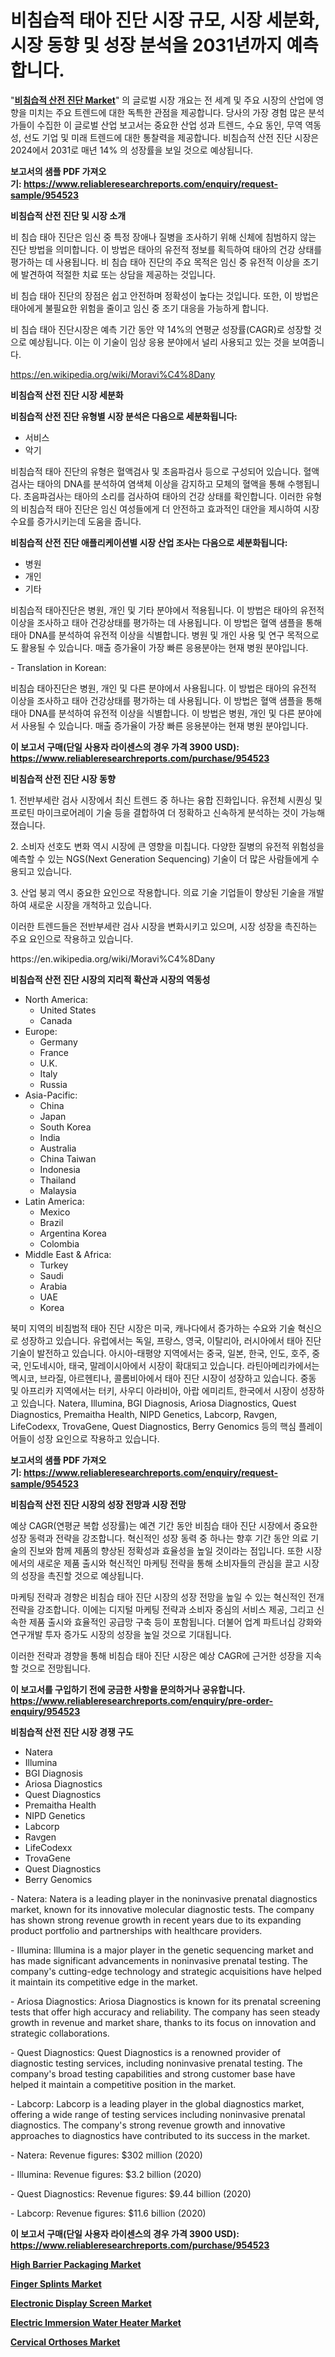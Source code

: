 <p><h1>비침습적 태아 진단 시장 규모, 시장 세분화, 시장 동향 및 성장 분석을 2031년까지 예측합니다.</h1></p><p>"<strong><a href="https://www.reliableresearchreports.com/noninvasive-prenatal-diagnostics-r954523">비침습적 산전 진단 Market</a></strong>" 의 글로벌 시장 개요는 전 세계 및 주요 시장의 산업에 영향을 미치는 주요 트렌드에 대한 독특한 관점을 제공합니다. 당사의 가장 경험 많은 분석가들이 수집한 이 글로벌 산업 보고서는 중요한 산업 성과 트렌드, 수요 동인, 무역 역동성, 선도 기업 및 미래 트렌드에 대한 통찰력을 제공합니다. 비침습적 산전 진단 시장은 2024에서 2031로 매년 14% 의 성장률을 보일 것으로 예상됩니다.</p>
<p><strong>보고서의 샘플 PDF 가져오기:&nbsp;<a href="https://www.reliableresearchreports.com/enquiry/request-sample/954523">https://www.reliableresearchreports.com/enquiry/request-sample/954523</a></strong></p>
<p><strong>비침습적 산전 진단 및 시장 소개</strong></p>
<p><p>비 침습 태아 진단은 임신 중 특정 장애나 질병을 조사하기 위해 신체에 침범하지 않는 진단 방법을 의미합니다. 이 방법은 태아의 유전적 정보를 획득하여 태아의 건강 상태를 평가하는 데 사용됩니다. 비 침습 태아 진단의 주요 목적은 임신 중 유전적 이상을 조기에 발견하여 적절한 치료 또는 상담을 제공하는 것입니다.</p><p>비 침습 태아 진단의 장점은 쉽고 안전하며 정확성이 높다는 것입니다. 또한, 이 방법은 태아에게 불필요한 위험을 줄이고 임신 중 조기 대응을 가능하게 합니다.</p><p>비 침습 태아 진단시장은 예측 기간 동안 약 14%의 연평균 성장률(CAGR)로 성장할 것으로 예상됩니다. 이는 이 기술이 임상 응용 분야에서 널리 사용되고 있는 것을 보여줍니다.</p></p>
<p><a href="https://en.wikipedia.org/wiki/Moravi%C4%8Dany">https://en.wikipedia.org/wiki/Moravi%C4%8Dany</a></p>
<p><strong>비침습적 산전 진단 시장 세분화</strong></p>
<p><strong>비침습적 산전 진단 유형별 시장 분석은 다음으로 세분화됩니다:</strong></p>
<p><ul><li>서비스</li><li>악기</li></ul></p>
<p><p>비침습적 태아 진단의 유형은 혈액검사 및 초음파검사 등으로 구성되어 있습니다. 혈액검사는 태아의 DNA를 분석하여 염색체 이상을 감지하고 모체의 혈액을 통해 수행됩니다. 초음파검사는 태아의 소리를 검사하여 태아의 건강 상태를 확인합니다. 이러한 유형의 비침습적 태아 진단은 임신 여성들에게 더 안전하고 효과적인 대안을 제시하여 시장 수요를 증가시키는데 도움을 줍니다.</p></p>
<p><strong>비침습적 산전 진단 애플리케이션별 시장 산업 조사는 다음으로 세분화됩니다:</strong></p>
<p><ul><li>병원</li><li>개인</li><li>기타</li></ul></p>
<p><p>비침습적 태아진단은 병원, 개인 및 기타 분야에서 적용됩니다. 이 방법은 태아의 유전적 이상을 조사하고 태아 건강상태를 평가하는 데 사용됩니다. 이 방법은 혈액 샘플을 통해 태아 DNA를 분석하여 유전적 이상을 식별합니다. 병원 및 개인 사용 및 연구 목적으로도 활용될 수 있습니다. 매출 증가율이 가장 빠른 응용분야는 현재 병원 분야입니다.</p><p>- Translation in Korean:</p><p>비침습 태아진단은 병원, 개인 및 다른 분야에서 사용됩니다. 이 방법은 태아의 유전적 이상을 조사하고 태아 건강상태를 평가하는 데 사용됩니다. 이 방법은 혈액 샘플을 통해 태아 DNA를 분석하여 유전적 이상을 식별합니다. 이 방법은 병원, 개인 및 다른 분야에서 사용될 수 있습니다. 매출 증가율이 가장 빠른 응용분야는 현재 병원 분야입니다.</p></p>
<p><strong>이 보고서 구매(단일 사용자 라이센스의 경우 가격 3900 USD): <a href="https://www.reliableresearchreports.com/purchase/954523">https://www.reliableresearchreports.com/purchase/954523</a></strong></p>
<p><strong>비침습적 산전 진단 시장 동향</strong></p>
<p><p>1. 전반부세란 검사 시장에서 최신 트렌드 중 하나는 융합 진화입니다. 유전체 시퀀싱 및 프로틴 마이크로어레이 기술 등을 결합하여 더 정확하고 신속하게 분석하는 것이 가능해졌습니다.</p><p>2. 소비자 선호도 변화 역시 시장에 큰 영향을 미칩니다. 다양한 질병의 유전적 위험성을 예측할 수 있는 NGS(Next Generation Sequencing) 기술이 더 많은 사람들에게 수용되고 있습니다.</p><p>3. 산업 붕괴 역시 중요한 요인으로 작용합니다. 의료 기술 기업들이 향상된 기술을 개발하여 새로운 시장을 개척하고 있습니다.</p><p>이러한 트렌드들은 전반부세란 검사 시장을 변화시키고 있으며, 시장 성장을 촉진하는 주요 요인으로 작용하고 있습니다.</p></p>
<p>https://en.wikipedia.org/wiki/Moravi%C4%8Dany</p>
<p><strong>비침습적 산전 진단 시장의 지리적 확산과 시장의 역동성</strong></p>
<p><ul>
    <li>
        North America:
        <ul>
            <li>United States</li>
            <li>Canada</li>
        </ul>
    </li>
    <li>
        Europe:
        <ul>
            <li>Germany</li>
            <li>France</li>
            <li>U.K.</li>
            <li>Italy</li>
            <li>Russia</li>
        </ul>
    </li>
    <li>
        Asia-Pacific:
        <ul>
            <li>China</li>
            <li>Japan</li>
            <li>South Korea</li>
            <li>India</li>
            <li>Australia</li>
            <li>China Taiwan</li>
            <li>Indonesia</li>
            <li>Thailand</li>
            <li>Malaysia</li>
        </ul>
    </li>
    <li>
        Latin America:
        <ul>
            <li>Mexico</li>
            <li>Brazil</li>
            <li>Argentina Korea</li>
            <li>Colombia</li>
        </ul>
    </li>
    <li>
        Middle East & Africa:
        <ul>
            <li>Turkey</li>
            <li>Saudi</li>
            <li>Arabia</li>
            <li>UAE</li>
            <li>Korea</li>
        </ul>
    </li>
    </ul></p>
<p><p>북미 지역의 비침범적 태아 진단 시장은 미국, 캐나다에서 증가하는 수요와 기술 혁신으로 성장하고 있습니다. 유럽에서는 독일, 프랑스, 영국, 이탈리아, 러시아에서 태아 진단 기술이 발전하고 있습니다. 아시아-태평양 지역에서는 중국, 일본, 한국, 인도, 호주, 중국, 인도네시아, 태국, 말레이시아에서 시장이 확대되고 있습니다. 라틴아메리카에서는 멕시코, 브라질, 아르헨티나, 콜롬비아에서 태아 진단 시장이 성장하고 있습니다. 중동 및 아프리카 지역에서는 터키, 사우디 아라비아, 아랍 에미리트, 한국에서 시장이 성장하고 있습니다. Natera, Illumina, BGI Diagnosis, Ariosa Diagnostics, Quest Diagnostics, Premaitha Health, NIPD Genetics, Labcorp, Ravgen, LifeCodexx, TrovaGene, Quest Diagnostics, Berry Genomics 등의 핵심 플레이어들이 성장 요인으로 작용하고 있습니다.</p></p>
<p><strong>보고서의 샘플 PDF 가져오기:&nbsp;<a href="https://www.reliableresearchreports.com/enquiry/request-sample/954523">https://www.reliableresearchreports.com/enquiry/request-sample/954523</a></strong></p>
<p><strong>비침습적 산전 진단 시장의 성장 전망과 시장 전망</strong></p>
<p><p>예상 CAGR(연평균 복합 성장률)는 예견 기간 동안 비침습 태아 진단 시장에서 중요한 성장 동력과 전략을 강조합니다. 혁신적인 성장 동력 중 하나는 향후 기간 동안 의료 기술의 진보와 함께 제품의 향상된 정확성과 효율성을 높일 것이라는 점입니다. 또한 시장에서의 새로운 제품 출시와 혁신적인 마케팅 전략을 통해 소비자들의 관심을 끌고 시장의 성장을 촉진할 것으로 예상됩니다.</p><p>마케팅 전략과 경향은 비침습 태아 진단 시장의 성장 전망을 높일 수 있는 혁신적인 전개 전략을 강조합니다. 이에는 디지털 마케팅 전략과 소비자 중심의 서비스 제공, 그리고 신속한 제품 출시와 효율적인 공급망 구축 등이 포함됩니다. 더불어 업계 파트너십 강화와 연구개발 투자 증가도 시장의 성장을 높일 것으로 기대됩니다.</p><p>이러한 전략과 경향을 통해 비침습 태아 진단 시장은 예상 CAGR에 근거한 성장을 지속할 것으로 전망됩니다.</p></p>
<p><strong>이 보고서를 구입하기 전에 궁금한 사항을 문의하거나 공유합니다. <a href="https://www.reliableresearchreports.com/enquiry/pre-order-enquiry/954523">https://www.reliableresearchreports.com/enquiry/pre-order-enquiry/954523</a></strong></p>
<p><strong>비침습적 산전 진단 시장 경쟁 구도</strong></p>
<p><ul><li>Natera</li><li>Illumina</li><li>BGI Diagnosis</li><li>Ariosa Diagnostics</li><li>Quest Diagnostics</li><li>Premaitha Health</li><li>NIPD Genetics</li><li>Labcorp</li><li>Ravgen</li><li>LifeCodexx</li><li>TrovaGene</li><li>Quest Diagnostics</li><li>Berry Genomics</li></ul></p>
<p><p>- Natera: Natera is a leading player in the noninvasive prenatal diagnostics market, known for its innovative molecular diagnostic tests. The company has shown strong revenue growth in recent years due to its expanding product portfolio and partnerships with healthcare providers.</p><p>- Illumina: Illumina is a major player in the genetic sequencing market and has made significant advancements in noninvasive prenatal testing. The company's cutting-edge technology and strategic acquisitions have helped it maintain its competitive edge in the market.</p><p>- Ariosa Diagnostics: Ariosa Diagnostics is known for its prenatal screening tests that offer high accuracy and reliability. The company has seen steady growth in revenue and market share, thanks to its focus on innovation and strategic collaborations.</p><p>- Quest Diagnostics: Quest Diagnostics is a renowned provider of diagnostic testing services, including noninvasive prenatal testing. The company's broad testing capabilities and strong customer base have helped it maintain a competitive position in the market.</p><p>- Labcorp: Labcorp is a leading player in the global diagnostics market, offering a wide range of testing services including noninvasive prenatal diagnostics. The company's strong revenue growth and innovative approaches to diagnostics have contributed to its success in the market.</p><p>- Natera: Revenue figures: $302 million (2020)</p><p>- Illumina: Revenue figures: $3.2 billion (2020)</p><p>- Quest Diagnostics: Revenue figures: $9.44 billion (2020)</p><p>- Labcorp: Revenue figures: $11.6 billion (2020)</p></p>
<p><strong>이 보고서 구매(단일 사용자 라이센스의 경우 가격 3900 USD): <a href="https://www.reliableresearchreports.com/purchase/954523">https://www.reliableresearchreports.com/purchase/954523</a></strong></p>
<p><strong><p><a href="https://issuu.com/reportprime-2/docs/high-barrier-packaging-market-size-2030.pptx">High Barrier Packaging Market</a></p><p><a href="https://github.com/markusgodoy/Market-Research-Report-List-4/blob/main/finger-splints-market.md">Finger Splints Market</a></p><p><a href="https://medium.com/@susanabraun1964/global-electronic-display-screen-industry-research-report-competitive-landscape-market-size-859045971463">Electronic Display Screen Market</a></p><p><a href="https://medium.com/@lawrencekelley6262/insights-into-the-electric-immersion-water-heater-market-market-players-market-size-geographical-85e86bbb8534">Electric Immersion Water Heater Market</a></p><p><a href="https://github.com/luckyshygirl/Market-Research-Report-List-6/blob/main/cervical-orthoses-market.md">Cervical Orthoses Market</a></p></strong></p>
<p></p>